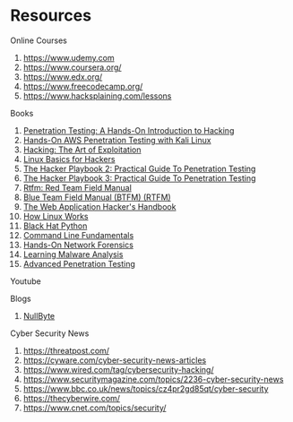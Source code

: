 # Resources

Online Courses
1. https://www.udemy.com
2. https://www.coursera.org/
3. https://www.edx.org/
4. https://www.freecodecamp.org/
5. https://www.hacksplaining.com/lessons



Books
1. [Penetration Testing: A Hands-On Introduction to Hacking](https://www.amazon.com/Penetration-Testing-Hands-Introduction-Hacking/dp/1593275641/ref=sr_1_4?keywords=penetration+testing&qid=1573010558&sr=8-4)
2. [Hands-On AWS Penetration Testing with Kali Linux](https://www.amazon.com/Hands-Penetration-Testing-Kali-Linux/dp/1789136725/ref=sr_1_11?keywords=penetration+testing&qid=1573010620&sr=8-11)
3. [Hacking: The Art of Exploitation](https://www.amazon.com/Hacking-Art-Exploitation-Jon-Erickson/dp/1593271441/ref=pd_sbs_14_4/137-8220117-0086457?_encoding=UTF8&pd_rd_i=1593271441&pd_rd_r=323dc1ea-740d-41b1-8ec3-d279bc5e9255&pd_rd_w=cvysc&pd_rd_wg=wjwQq&pf_rd_p=52b7592c-2dc9-4ac6-84d4-4bda6360045e&pf_rd_r=ZP0ZYNNHZ3A97SVS1TBQ&psc=1&refRID=ZP0ZYNNHZ3A97SVS1TBQ)
4. [Linux Basics for Hackers](https://www.amazon.com/Linux-Basics-Hackers-Networking-Scripting/dp/1593278551/ref=pd_sbs_14_5/137-8220117-0086457?_encoding=UTF8&pd_rd_i=1593278551&pd_rd_r=323dc1ea-740d-41b1-8ec3-d279bc5e9255&pd_rd_w=cvysc&pd_rd_wg=wjwQq&pf_rd_p=52b7592c-2dc9-4ac6-84d4-4bda6360045e&pf_rd_r=ZP0ZYNNHZ3A97SVS1TBQ&psc=1&refRID=ZP0ZYNNHZ3A97SVS1TBQ)
5. [The Hacker Playbook 2: Practical Guide To Penetration Testing](https://www.amazon.com/Hacker-Playbook-Practical-Penetration-Testing/dp/1512214566/ref=pd_sbs_14_6/137-8220117-0086457?_encoding=UTF8&pd_rd_i=1512214566&pd_rd_r=1946c3be-16dd-4bd6-886b-f774d315a4a8&pd_rd_w=rokjC&pd_rd_wg=2BTGe&pf_rd_p=52b7592c-2dc9-4ac6-84d4-4bda6360045e&pf_rd_r=FZZAEPSSBXB8G449V4A7&psc=1&refRID=FZZAEPSSBXB8G449V4A7)
6. [The Hacker Playbook 3: Practical Guide To Penetration Testing](https://www.amazon.com/Hacker-Playbook-Practical-Penetration-Testing/dp/1980901759/ref=pd_sbs_14_3/137-8220117-0086457?_encoding=UTF8&pd_rd_i=1980901759&pd_rd_r=bcec660d-74d6-46f5-be11-4c946d28fd45&pd_rd_w=Lt4yI&pd_rd_wg=sR0sA&pf_rd_p=52b7592c-2dc9-4ac6-84d4-4bda6360045e&pf_rd_r=V1TB7ABD6NNDBKT72XKX&psc=1&refRID=V1TB7ABD6NNDBKT72XKX)
7. [Rtfm: Red Team Field Manual](https://www.amazon.com/Rtfm-Red-Team-Field-Manual/dp/1494295504/ref=pd_sbs_14_1/137-8220117-0086457?_encoding=UTF8&pd_rd_i=1494295504&pd_rd_r=1946c3be-16dd-4bd6-886b-f774d315a4a8&pd_rd_w=rokjC&pd_rd_wg=2BTGe&pf_rd_p=52b7592c-2dc9-4ac6-84d4-4bda6360045e&pf_rd_r=FZZAEPSSBXB8G449V4A7&psc=1&refRID=FZZAEPSSBXB8G449V4A7)
8. [Blue Team Field Manual (BTFM) (RTFM)](https://www.amazon.com/Blue-Team-Field-Manual-BTFM/dp/154101636X/ref=pd_sbs_14_2/137-8220117-0086457?_encoding=UTF8&pd_rd_i=154101636X&pd_rd_r=1946c3be-16dd-4bd6-886b-f774d315a4a8&pd_rd_w=rokjC&pd_rd_wg=2BTGe&pf_rd_p=52b7592c-2dc9-4ac6-84d4-4bda6360045e&pf_rd_r=FZZAEPSSBXB8G449V4A7&psc=1&refRID=FZZAEPSSBXB8G449V4A7)
9. [The Web Application Hacker's Handbook](https://www.amazon.com/Web-Application-Hackers-Handbook-Exploiting/dp/1118026470/ref=pd_sbs_14_5/137-8220117-0086457?_encoding=UTF8&pd_rd_i=1118026470&pd_rd_r=1946c3be-16dd-4bd6-886b-f774d315a4a8&pd_rd_w=rokjC&pd_rd_wg=2BTGe&pf_rd_p=52b7592c-2dc9-4ac6-84d4-4bda6360045e&pf_rd_r=FZZAEPSSBXB8G449V4A7&psc=1&refRID=FZZAEPSSBXB8G449V4A7)
10. [How Linux Works](https://www.amazon.com/How-Linux-Works-2nd-Superuser/dp/1593275676/ref=pd_sbs_14_2/137-8220117-0086457?_encoding=UTF8&pd_rd_i=1593275676&pd_rd_r=bcec660d-74d6-46f5-be11-4c946d28fd45&pd_rd_w=Lt4yI&pd_rd_wg=sR0sA&pf_rd_p=52b7592c-2dc9-4ac6-84d4-4bda6360045e&pf_rd_r=V1TB7ABD6NNDBKT72XKX&psc=1&refRID=V1TB7ABD6NNDBKT72XKX)
11. [Black Hat Python](https://www.amazon.com/Black-Hat-Python-Programming-Pentesters/dp/1593275900/ref=pd_sbs_14_6/137-8220117-0086457?_encoding=UTF8&pd_rd_i=1593275900&pd_rd_r=bcec660d-74d6-46f5-be11-4c946d28fd45&pd_rd_w=Lt4yI&pd_rd_wg=sR0sA&pf_rd_p=52b7592c-2dc9-4ac6-84d4-4bda6360045e&pf_rd_r=V1TB7ABD6NNDBKT72XKX&psc=1&refRID=V1TB7ABD6NNDBKT72XKX)
12. [Command Line Fundamentals](https://www.amazon.com/dp/178980776X/ref=sspa_dk_detail_0?psc=1&spLa=ZW5jcnlwdGVkUXVhbGlmaWVyPUExNlk0T0NSREpPVlRYJmVuY3J5cHRlZElkPUEwOTcwMzE1MU1WUzlGNFFUNFZTMyZlbmNyeXB0ZWRBZElkPUEwNTg5MjA5MThKR0QxNVoyWVM2WiZ3aWRnZXROYW1lPXNwX2RldGFpbCZhY3Rpb249Y2xpY2tSZWRpcmVjdCZkb05vdExvZ0NsaWNrPXRydWU=)
13. [Hands-On Network Forensics](https://www.amazon.com/dp/1789344522/ref=sspa_dk_detail_6?psc=1&spLa=ZW5jcnlwdGVkUXVhbGlmaWVyPUExNlk0T0NSREpPVlRYJmVuY3J5cHRlZElkPUEwOTcwMzE1MU1WUzlGNFFUNFZTMyZlbmNyeXB0ZWRBZElkPUEwNTQyNzcwSDZZS1lISURaRE5QJndpZGdldE5hbWU9c3BfZGV0YWlsJmFjdGlvbj1jbGlja1JlZGlyZWN0JmRvTm90TG9nQ2xpY2s9dHJ1ZQ==)
14. [Learning Malware Analysis](https://www.amazon.com/Learning-Malware-Analysis-techniques-investigate/dp/1788392507/ref=pd_sbs_14_3/137-8220117-0086457?_encoding=UTF8&pd_rd_i=1788392507&pd_rd_r=31c55fc9-0ada-44a5-9fbc-c925d5355650&pd_rd_w=eQSvM&pd_rd_wg=oDNcs&pf_rd_p=52b7592c-2dc9-4ac6-84d4-4bda6360045e&pf_rd_r=EY3ZAFER9RRRGTX9T2Z8&psc=1&refRID=EY3ZAFER9RRRGTX9T2Z8)
15. [Advanced Penetration Testing](https://www.amazon.com/Advanced-Penetration-Testing-Hacking-Networks/dp/1119367689/ref=sr_1_6?keywords=penetration+testing&qid=1573011526&sr=8-6)


Youtube



Blogs
1. [NullByte](https://null-byte.wonderhowto.com/)

Cyber Security News
1. https://threatpost.com/
2. https://cyware.com/cyber-security-news-articles
3. https://www.wired.com/tag/cybersecurity-hacking/
4. https://www.securitymagazine.com/topics/2236-cyber-security-news
5. https://www.bbc.co.uk/news/topics/cz4pr2gd85qt/cyber-security
6. https://thecyberwire.com/
7. https://www.cnet.com/topics/security/





